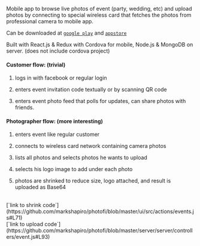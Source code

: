 Mobile app to browse live photos of event (party, wedding, etc) and upload photos by connecting to special wireless card that fetches the photos from professional camera to mobile app.

Can be downloaded at [`google play`](https://play.google.com/store/apps/details?id=com.photofi.app)
and [`appstore`](https://itunes.apple.com/us/app/photofi/id1200587486?mt=8)

Built with React.js & Redux with Cordova for mobile, Node.js & MongoDB on server. (does not include cordova project)

#### Customer flow: (trivial)

1) logs in with facebook or regular login

2) enters event invitation code textually or by scanning QR code

3) enters event photo feed that polls for updates, can share photos with friends.

#### Photographer flow: (more interesting)

1) enters event like regular customer

2) connects to wireless card network containing camera photos

3) lists all photos and selects photos he wants to upload

4) selects his logo image to add under each photo

5) photos are shrinked to reduce size, logo attached, and result is uploaded as Base64
<br/>
[`link to shrink code`](https://github.com/markshapiro/photofi/blob/master/ui/src/actions/events.js#L71)
<br/>
[`link to upload code`](https://github.com/markshapiro/photofi/blob/master/server/server/controllers/event.js#L93)
